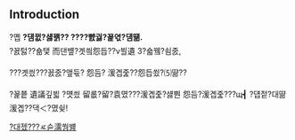 ﻿---
# Use the Intro widget of the Blog template
widget: about.avatar

# This file represents a page section.
headless: true

# Order that this section will appear in.
weight: 10

author: admin
#design:
#  background:
#    color: '#090a0b'
#    text_color_light: true
#    video:
#      path:  # enter filename of a video in /assets/media
#  css_class: fullscreen
---
Introduction
---
?몝 **?덈뀞?섏꽭?? ????뺤궗?꾩엯?덈떎.**  
?꾨턿??숆탳 而댄벂?곗씤怨듭??ν븰遺 3?숇뀈?쇰줈, 

???곗씠???꾨줈?앺듃? 怨듬? 湲곕줉??怨듭쑀?⑸땲??

?꾩쭅 遺議깊븳 ?먯씠 留롮?留?袁몄???湲곕줉?섏뿬 怨듬?湲곕줉???щ┫ ?덉젙?대땲 湲곕??댁＜?몄슂!

[?대젰???ㅼ슫濡쒕뱶](/files/resume.pdf)

